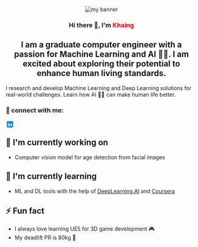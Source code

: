 <!--
**KhaingNaing/KhaingNaing** is a ✨ _special_ ✨ repository because its `README.md` (this file) appears on your GitHub profile.

Here are some ideas to get you started:

- 🔭 I’m currently working on ...
- 🌱 I’m currently learning ...
- 👯 I’m looking to collaborate on ...
- 🤔 I’m looking for help with ...
- 💬 Ask me about ...
- 📫 How to reach me: ...
- 😄 Pronouns: ...
- ⚡ Fun fact: ...
-->
<p align="center">
<img src="https://github.com/KhaingNaing/KhaingNaing/assets/43476027/d4f9619c-2921-4949-92df-b1a6ee9e9eb5" alt="my banner">
</p>

<h3 align="center">
Hi there 👋, I'm <span style='color: red;'>Khaing</span> 
</h3>

<h2 align="center">
I am a graduate computer engineer with a passion for Machine Learning and AI 🤖🧠. I am excited about exploring their potential to enhance human living standards.
</h2>

I research and develop Machine Learning and Deep Learning solutions for real-world challenges. Learn how AI 🦾🤖 can make human life better.

### 🤝 connect with me:
<a href="https://www.linkedin.com/in/khaingnaing/"><img align="left" src="./linkedin.svg" alt="Khaing | LinkedIn" width="22px"/></a>
</br>

## 🔭 I'm currently working on

- Computer vision model for age detection from facial images

## 🌱 I'm currently learning

- ML and DL tools with the help of [DeepLearning.AI](https://www.deeplearning.ai/) and [Coursera](https://www.coursera.org/)

## ⚡ Fun fact

- I always love learning UE5 for 3D game development 🎮
- My deadlift PR is 80kg 💪
